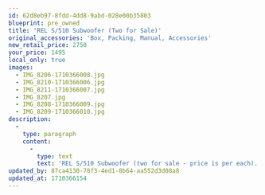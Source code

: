 ```yaml
---
id: 62d8eb97-8fdd-4dd8-9abd-028e00b35803
blueprint: pre_owned
title: 'REL S/510 Subwoofer (Two for Sale)'
original_accessories: 'Box, Packing, Manual, Accessories'
new_retail_price: 2750
your_price: 1495
local_only: true
images:
  - IMG_8206-1710366008.jpg
  - IMG_8210-1710366006.jpg
  - IMG_8211-1710366007.jpg
  - IMG_8207.jpg
  - IMG_8208-1710366009.jpg
  - IMG_8209-1710366010.jpg
description:
  -
    type: paragraph
    content:
      -
        type: text
        text: 'REL S/510 Subwoofer (two for sale - price is per each). Subs are in very good condition with original boxes, packing and accessories. There are a few very small scuff/scratches on the tops, which is hard to avoid with gloss finishes. Subs sold as new for $2,750.00 each'
updated_by: 87ca4130-78f3-4ed1-8b64-aa552d3d08a8
updated_at: 1710366154
---
```

